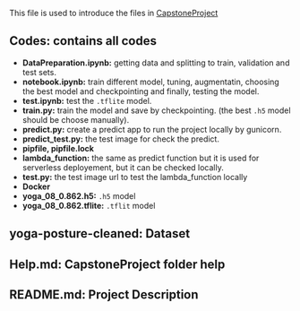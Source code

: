 This file is used to introduce the files in [CapstoneProject](https://github.com/LeilaRanjbar82/ML-zoomcamp-course-homework/tree/main/CapstoneProject)

## Codes: contains all codes
* **DataPreparation.ipynb:** getting data and splitting to train, validation and test sets.
* **notebook.ipynb:** train different model, tuning, augmentatin, choosing the best model and checkpointing and finally, testing the model.
* **test.ipynb:** test the `.tflite` model.
* **train.py:** train the model and save by checkpointing. (the best `.h5` model should be choose manually).
* **predict.py:** create a predict app to run the project locally by gunicorn.
* **predict_test.py:** the test image for check the predict.
* **pipfile, pipfile.lock**
* **lambda_function:** the same as predict function but it is used for serverless deployement, but it can be checked locally.
* **test.py:** the test image url to test the lambda_function locally
* **Docker**
* **yoga_08_0.862.h5:** `.h5` model
* **yoga_08_0.862.tflite:** `.tflit` model

## yoga-posture-cleaned: Dataset
## Help.md: CapstoneProject folder help
## README.md: Project Description
